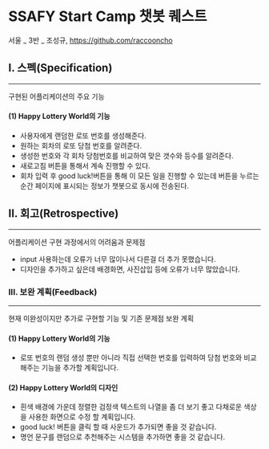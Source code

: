# SSAFY Start Camp 챗봇 퀘스트

서울 _ 3반 _ 조성규, https://github.com/raccooncho

## I. 스펙(Specification)

------

구현된 어플리케이션의 주요 기능

#### (1) Happy Lottery World의 기능

- 사용자에게 랜덤한 로또 번호를 생성해준다.
- 원하는 회차의 로또 당첨 번호를 알려준다.
- 생성한 번호와 각 회차 당첨번호를 비교하여 맞은 갯수와 등수를 알려준다.
- 새로고침 버튼을 통해서 계속 진행할 수 있다.
- 회차 입력 후 good luck!버튼을 통해 이 모든 일을 진행할 수 있는데 버튼을 누르는 순간 페이지에 표시되는 정보가 챗봇으로 동시에 전송된다.

## II. 회고(Retrospective)

------

어플리케이션 구현 과정에서의 어려움과 문제점

- input 사용하는데 오류가 너무 많이나서 다른걸 더 추가 못했습니다.
- 디자인을 추가하고 싶은데 배경화면, 사진삽입 등에 오류가 너무 많았습니다.

### III. 보완 계획(Feedback)

------

현재 미완성이지만 추가로 구현할 기능 및 기존 문제점 보완 계획

#### (1) Happy Lottery World의 기능

- 로또 번호의 랜덤 생성 뿐만 아니라 직접 선택한 번호를 입력하여 당첨 번호와 비교해주는 기능을 추가할 계획입니다.

#### (2) Happy Lottery World의 디자인

* 흰색 배경에 가운데 정렬한 검정색 텍스트의 나열을 좀 더 보기 좋고 다채로운 색상을 사용한 화면으로 수정 할 계획입니다.
* good luck! 버튼을 클릭 할 때 사운드가 추가되면 좋을 것 같습니다.
* 명언 문구를 랜덤으로 추천해주는 시스템을 추가하면 좋을 것 같습니다.